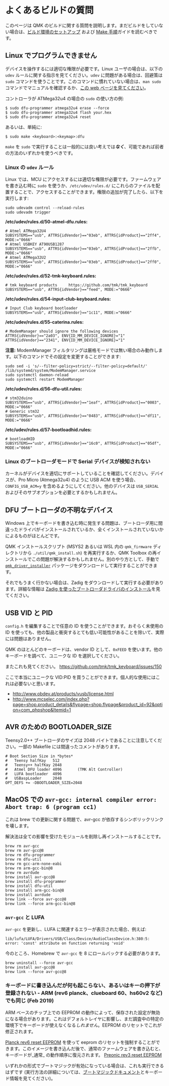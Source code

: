 # よくあるビルドの質問

<!---
  original document: 0f43c2652:docs/faq_build.md
  git diff 0f43c2652 HEAD -- docs/faq_build.md | cat
-->

このページは QMK のビルドに関する質問を説明します。まだビルドをしていない場合は、[ビルド環境のセットアップ](ja/getting_started_build_tools.md) および [Make 手順](ja/getting_started_make_guide.md)ガイドを読むべきです。

## Linux でプログラムできません
デバイスを操作するには適切な権限が必要です。Linux ユーザの場合は、以下の `udev` ルールに関する指示を見てください。`udev` に問題がある場合は、回避策は `sudo` コマンドを使うことです。このコマンドに慣れていない場合は、`man sudo` コマンドでマニュアルを確認するか、[この web ページを見てください](https://linux.die.net/man/8/sudo)。

コントローラが ATMega32u4 の場合の `sudo` の使い方の例:

    $ sudo dfu-programmer atmega32u4 erase --force
    $ sudo dfu-programmer atmega32u4 flash your.hex
    $ sudo dfu-programmer atmega32u4 reset

あるいは、単純に:

    $ sudo make <keyboard>:<keymap>:dfu

`make` を `sudo` で実行することは一般的には良い考えでは***なく***、可能であれば前者の方法のいずれかを使うべきです。

### Linux の `udev` ルール
Linux では、MCU にアクセスするには適切な権限が必要です。ファームウェアを書き込む時に `sudo` を使うか、`/etc/udev/rules.d/` にこれらのファイルを配置することで、アクセスすることができます。権限の追加が完了したら、以下を実行します:
```console
sudo udevadm control --reload-rules
sudo udevadm trigger
```

**/etc/udev/rules.d/50-atmel-dfu.rules:**
```
# Atmel ATMega32U4
SUBSYSTEMS=="usb", ATTRS{idVendor}=="03eb", ATTRS{idProduct}=="2ff4", MODE:="0666"
# Atmel USBKEY AT90USB1287
SUBSYSTEMS=="usb", ATTRS{idVendor}=="03eb", ATTRS{idProduct}=="2ffb", MODE:="0666"
# Atmel ATMega32U2
SUBSYSTEMS=="usb", ATTRS{idVendor}=="03eb", ATTRS{idProduct}=="2ff0", MODE:="0666"
```

**/etc/udev/rules.d/52-tmk-keyboard.rules:**
```
# tmk keyboard products     https://github.com/tmk/tmk_keyboard
SUBSYSTEMS=="usb", ATTRS{idVendor}=="feed", MODE:="0666"
```
**/etc/udev/rules.d/54-input-club-keyboard.rules:**

```
# Input Club keyboard bootloader
SUBSYSTEMS=="usb", ATTRS{idVendor}=="1c11", MODE:="0666"
```

**/etc/udev/rules.d/55-caterina.rules:**
```
# ModemManager should ignore the following devices
ATTRS{idVendor}=="2a03", ENV{ID_MM_DEVICE_IGNORE}="1"
ATTRS{idVendor}=="2341", ENV{ID_MM_DEVICE_IGNORE}="1"
```

**注意:** ModemManager フィルタリングは厳格モードでは無い場合のみ動作します。以下のコマンドでその設定を変更することができます:
```console
sudo sed -i 's/--filter-policy=strict/--filter-policy=default/' /lib/systemd/system/ModemManager.service
sudo systemctl daemon-reload
sudo systemctl restart ModemManager
```

**/etc/udev/rules.d/56-dfu-util.rules:**
```
# stm32duino
SUBSYSTEMS=="usb", ATTRS{idVendor}=="1eaf", ATTRS{idProduct}=="0003", MODE:="0666"
# Generic stm32
SUBSYSTEMS=="usb", ATTRS{idVendor}=="0483", ATTRS{idProduct}=="df11", MODE:="0666"
```

**/etc/udev/rules.d/57-bootloadhid.rules:**
```
# bootloadHID
SUBSYSTEMS=="usb", ATTRS{idVendor}=="16c0", ATTRS{idProduct}=="05df", MODE:="0666"
```

### Linux のブートローダモードで Serial デバイスが検知されない
カーネルがデバイスを適切にサポートしていることを確認してください。デバイスが、Pro Micro (Atmega32u4) のように USB ACM を使う場合、`CONFIG_USB_ACM=y` を含めるようにしてください。他のデバイスは `USB_SERIAL` およびそのサブオプションを必要とするかもしれません。

## DFU ブートローダの不明なデバイス

Windows 上でキーボードを書き込む時に発生する問題は、ブートローダ用に間違ったドライバがインストールされているか、全くインストールされていないかによるものがほとんどです。

QMK インストールスクリプト (MSYS2 あるいは WSL 内の `qmk_firmware` ディレクトリから `./util/qmk_install.sh`) を再実行するか、QMK Toolbox の再インストールでこの問題が解決するかもしれません。別のやり方として、手動で [`qmk_driver_installer`](https://github.com/qmk/qmk_driver_installer) パッケージをダウンロードして実行することができます。

それでもうまく行かない場合は、Zadig をダウンロードして実行する必要があります。詳細な情報は [Zadig を使ったブートローダドライバのインストール](ja/driver_installation_zadig.md)を見てください。

## USB VID と PID
`config.h` を編集することで任意の ID を使うことができます。おそらく未使用の ID を使っても、他の製品と衝突するとても低い可能性があることを除いて、実際には問題はありません。

QMK のほとんどのキーボードは、vendor ID として、`0xFEED` を使います。他のキーボードを調べて、ユニークな ID を選択してください。

またこれも見てください。
https://github.com/tmk/tmk_keyboard/issues/150

ここで本当にユニークな VID:PID を買うことができます。個人的な使用にはこれは必要ないと思います。
- http://www.obdev.at/products/vusb/license.html
- http://www.mcselec.com/index.php?page=shop.product_details&flypage=shop.flypage&product_id=92&option=com_phpshop&Itemid=1

## AVR のための BOOTLOADER_SIZE
Teensy2.0++ ブートローダのサイズは 2048 バイトであることに注意してください。一部の Makefile には間違ったコメントがあります。

```
# Boot Section Size in *bytes*
#   Teensy halfKay   512
#   Teensy++ halfKay 2048
#   Atmel DFU loader 4096       (TMK Alt Controller)
#   LUFA bootloader  4096
#   USBaspLoader     2048
OPT_DEFS += -DBOOTLOADER_SIZE=2048
```

## MacOS での `avr-gcc: internal compiler error: Abort trap: 6 (program cc1)` 
これは brew での更新に関する問題で、avr-gcc が依存するシンボリックリンクを壊します。

解決法は全ての影響を受けたモジュールを削除し再インストールすることです。

```
brew rm avr-gcc
brew rm avr-gcc@8
brew rm dfu-programmer
brew rm dfu-util
brew rm gcc-arm-none-eabi
brew rm arm-gcc-bin@8
brew rm avrdude
brew install avr-gcc@8
brew install dfu-programmer
brew install dfu-util
brew install arm-gcc-bin@8
brew install avrdude
brew link --force avr-gcc@8
brew link --force arm-gcc-bin@8
```

### `avr-gcc` と LUFA

`avr-gcc` を更新し、LUFA に関連するエラーが表示された場合、例えば:

`lib/lufa/LUFA/Drivers/USB/Class/Device/AudioClassDevice.h:380:5: error: 'const' attribute on function returning 'void'`

今のところ、Homebrew で `avr-gcc` を 8 にロールバックする必要があります。

```
brew uninstall --force avr-gcc
brew install avr-gcc@8
brew link --force avr-gcc@8
```

### キーボードに書き込んだが何も起こらない、あるいはキーの押下が登録されない - ARM (rev6 planck、clueboard 60、hs60v2 など) でも同じ (Feb 2019)
ARM ベースのチップ上での EEPROM の動作によって、保存された設定が無効になる場合があります。これはデフォルトレイヤに影響し、まだ調査中の特定の環境下でキーボードが使えなくなる*しれません*。EEPROM のリセットでこれが修正されます。

[Planck rev6 reset EEPROM](https://cdn.discordapp.com/attachments/473506116718952450/539284620861243409/planck_rev6_default.bin) を使って eeprom のリセットを強制することができます。このイメージを書き込んだ後で、通常のファームウェアを書き込むと、キーボードが_通常_ の動作順序に復元されます。
[Preonic rev3 reset EEPROM](https://cdn.discordapp.com/attachments/473506116718952450/537849497313738762/preonic_rev3_default.bin)

いずれかの形式でブートマジックが有効になっている場合は、これも実行できるはずです (実行方法の詳細については、[ブートマジックドキュメント](feature_bootmagic.md)とキーボード情報を見てください)。
